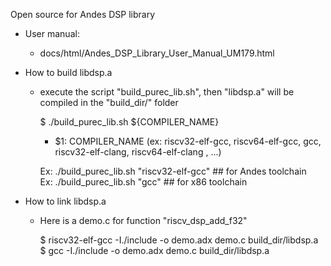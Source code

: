 Open source for Andes DSP library

- User manual:

   * docs/html/Andes_DSP_Library_User_Manual_UM179.html


- How to build libdsp.a

  - execute the script "build_purec_lib.sh", then "libdsp.a" will be compiled in the "build_dir/" folder

     $ ./build_purec_lib.sh ${COMPILER_NAME}
       - $1: COMPILER_NAME (ex: riscv32-elf-gcc, riscv64-elf-gcc, gcc, riscv32-elf-clang, riscv64-elf-clang , ...)

     Ex: ./build_purec_lib.sh "riscv32-elf-gcc"  ## for Andes toolchain <br>
     Ex: ./build_purec_lib.sh "gcc"              ## for x86 toolchain

- How to link libdsp.a

  - Here is a demo.c for function "riscv_dsp_add_f32"

     $ riscv32-elf-gcc -I./include -o demo.adx demo.c build_dir/libdsp.a  <br>
     $ gcc -I./include -o demo.adx demo.c build_dir/libdsp.a
